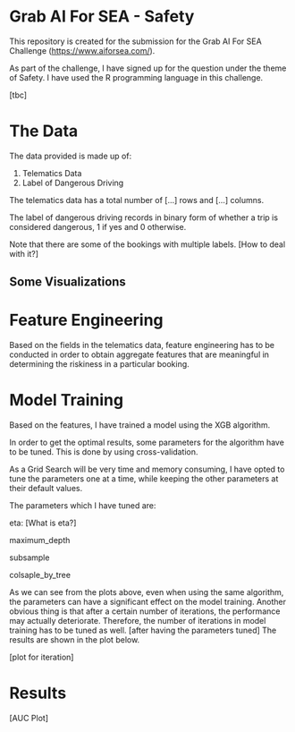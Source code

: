 # Grab AI For SEA - Safety

This repository is created for the submission for the Grab AI For SEA Challenge (https://www.aiforsea.com/).

As part of the challenge, I have signed up for the question under the theme of Safety. I have used the R programming language in this challenge.

[tbc]

# The Data

The data provided is made up of:
1. Telematics Data
2. Label of Dangerous Driving

The telematics data has a total number of [...] rows and [...] columns.

The label of dangerous driving records in binary form of whether a trip is considered dangerous, 1 if yes and 0 otherwise.

Note that there are some of the bookings with multiple labels. [How to deal with it?]

## Some Visualizations

# Feature Engineering

Based on the fields in the telematics data, feature engineering has to be conducted in order to obtain aggregate features that are meaningful in determining the riskiness in a particular booking.

# Model Training

Based on the features, I have trained a model using the XGB algorithm.

In order to get the optimal results, some parameters for the algorithm have to be tuned. This is done by using cross-validation.

As a Grid Search will be very time and memory consuming, I have opted to tune the parameters one at a time, while keeping the other parameters at their default values.

The parameters which I have tuned are:

eta: [What is eta?]

maximum_depth

subsample

colsaple_by_tree

As we can see from the plots above, even when using the same algorithm, the parameters can have a significant effect on the model training. Another obvious thing is that after a certain number of iterations, the performance may actually deteriorate. Therefore, the number of iterations in model training has to be tuned as well. [after having the parameters tuned] The results are shown in the plot below.

[plot for iteration]


# Results

[AUC Plot]
